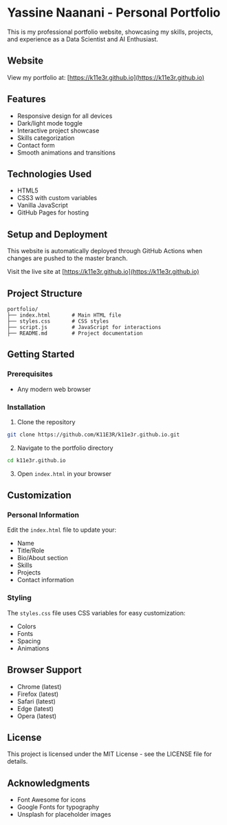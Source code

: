 # Yassine Naanani - Personal Portfolio

This is my professional portfolio website, showcasing my skills, projects, and experience as a Data Scientist and AI Enthusiast.

## Website

View my portfolio at: [https://k11e3r.github.io](https://k11e3r.github.io)

## Features

- Responsive design for all devices
- Dark/light mode toggle
- Interactive project showcase
- Skills categorization
- Contact form
- Smooth animations and transitions

## Technologies Used

- HTML5
- CSS3 with custom variables
- Vanilla JavaScript
- GitHub Pages for hosting

## Setup and Deployment

This website is automatically deployed through GitHub Actions when changes are pushed to the master branch.

Visit the live site at [https://k11e3r.github.io](https://k11e3r.github.io)

## Project Structure

```
portfolio/
├── index.html       # Main HTML file
├── styles.css       # CSS styles
├── script.js        # JavaScript for interactions
├── README.md        # Project documentation
```

## Getting Started

### Prerequisites

- Any modern web browser

### Installation

1. Clone the repository
```bash
git clone https://github.com/K11E3R/k11e3r.github.io.git
```

2. Navigate to the portfolio directory
```bash
cd k11e3r.github.io
```

3. Open `index.html` in your browser

## Customization

### Personal Information

Edit the `index.html` file to update your:
- Name
- Title/Role
- Bio/About section
- Skills
- Projects
- Contact information

### Styling

The `styles.css` file uses CSS variables for easy customization:
- Colors
- Fonts
- Spacing
- Animations

## Browser Support

- Chrome (latest)
- Firefox (latest)
- Safari (latest)
- Edge (latest)
- Opera (latest)

## License

This project is licensed under the MIT License - see the LICENSE file for details.

## Acknowledgments

- Font Awesome for icons
- Google Fonts for typography
- Unsplash for placeholder images 